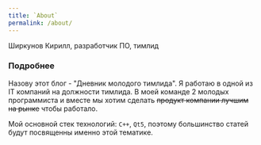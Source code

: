 ```yaml
---
title: `About`
permalink: /about/
---
```


Ширкунов Кирилл, разработчик ПО, тимлид

### Подробнее

Назову этот блог - "Дневник молодого тимлида".
Я работаю в одной из IT компаний на должности тимлида. В моей команде 2 молодых программиста и вместе мы хотим сделать ~~продукт компании лучшим на рынке~~ чтобы работало.

Мой основной стек технологий: `C++`, `Qt5`, поэтому большинство статей будут посвященны именно этой тематике.